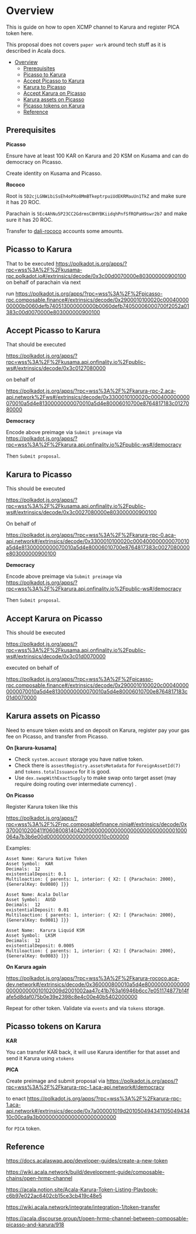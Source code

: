 # Overview

This is guide on how to open XCMP channel to Karura and register PICA token here.

This proposal does not covers `paper work` around tech stuff as it is described in Acala docs. 

- [Overview](#overview)
  - [Prerequisites](#prerequisites)
  - [Picasso to Karura](#picasso-to-karura)
  - [Accept Picasso to Karura](#accept-picasso-to-karura)
  - [Karura to Picasso](#karura-to-picasso)
  - [Accept Karura on Picasso](#accept-karura-on-picasso)
  - [Karura assets on Picasso](#karura-assets-on-picasso)
  - [Picasso tokens on Karura](#picasso-tokens-on-karura)
  - [Reference](#reference)

## Prerequisites

**Picasso**

Ensure have at least 100 KAR on Karura and 20 KSM on Kusama and can do democracy on Picasso.

Create identity on Kusama and Picasso.

**Rococo**

Root is `5D2cjLGNWibiSsEh4oPXo8MmBTkeptrpuiUdEKRMauUn1TkZ` and make sure it has 20 ROC.

Parachain is `5Ec4AhNu5P23CC2GdrmsC8HYBKiidqhPnfSfRQPaH9swr2b7` and make sure it has 20 ROC.

Transfer to [dali-rococo] accounts some amounts.

## Picasso to Karura

That to be executed https://polkadot.js.org/apps/?rpc=wss%3A%2F%2Fkusama-rpc.polkadot.io#/extrinsics/decode/0x3c00d0070000e803000000900100 on behalf of  parachain via next

run https://polkadot.js.org/apps/?rpc=wss%3A%2F%2Fpicasso-rpc.composable.finance#/extrinsics/decode/0x2900010100020c0004000000000b0060defb740513000000000b0060defb74050006000700f2052a01383c00d0070000e803000000900100

## Accept Picasso to Karura

That should be executed 

https://polkadot.js.org/apps/?rpc=wss%3A%2F%2Fkusama.api.onfinality.io%2Fpublic-ws#/extrinsics/decode/0x3c0127080000

on behalf of 

https://polkadot.js.org/apps/?rpc=wss%3A%2F%2Fkarura-rpc-2.aca-api.network%2Fws#/extrinsics/decode/0x3300010100020c000400000000070010a5d4e81300000000070010a5d4e80006010700e8764817183c0127080000

**Democracy**

Encode above preimage via `Submit preimage` via https://polkadot.js.org/apps/?rpc=wss%3A%2F%2Fkarura.api.onfinality.io%2Fpublic-ws#/democracy 

Then `Submit proposal`.

## Karura to Picasso

This should be executed

https://polkadot.js.org/apps/?rpc=wss%3A%2F%2Fkusama.api.onfinality.io%2Fpublic-ws#/extrinsics/decode/0x3c0027080000e803000000900100

On behalf of 

https://polkadot.js.org/apps/?rpc=wss%3A%2F%2Fkarura-rpc-0.aca-api.network#/extrinsics/decode/0x3300010100020c000400000000070010a5d4e81300000000070010a5d4e80006010700e8764817383c0027080000e803000000900100

**Democracy**

Encode above preimage via `Submit preimage` via https://polkadot.js.org/apps/?rpc=wss%3A%2F%2Fkarura.api.onfinality.io%2Fpublic-ws#/democracy 

Then `Submit proposal`.

## Accept Karura on Picasso

This should be executed

https://polkadot.js.org/apps/?rpc=wss%3A%2F%2Fkusama.api.onfinality.io%2Fpublic-ws#/extrinsics/decode/0x3c01d0070000

executed on behalf of 

https://polkadot.js.org/apps/?rpc=wss%3A%2F%2Fpicasso-rpc.composable.finance#/extrinsics/decode/0x2900010100020c000400000000070010a5d4e81300000000070010a5d4e80006010700e8764817183c01d0070000


## Karura assets on Picasso

Need to ensure token exists and on deposit on Karura, register pay your gas fee on Picasso, and transfer from Picasso.


**On [karura-kusama]**

- Check `system.account` storage you have native token.
- Check there is `assestRegistry.assetsMetadata` for `ForeignAssetId(7)` and `tokens.totalIssuance` for it is good.
- Use `dex.swapWithExactSupply` to make swap onto target asset (may require doing routing over intermediate currency) .


**On Picasso**

Register Karura token like this 

https://polkadot.js.org/apps/?rpc=wss%3A%2F%2Frpc.composablefinance.ninja#/extrinsics/decode/0x3700010200411f0608008140420f0000000000000000000000000001000064a7b3b6e00d0000000000000000010c000000


Examples:

```
Asset Name: Karura Native Token 
Asset Symbol:  KAR
Decimals:  12
existentialDeposit: 0.1
Multiloaction: { parents: 1, interior: { X2: [ {Parachain: 2000}, {GeneralKey: 0x0080} ]}}

Asset Name: Acala Dollar
Asset Symbol:  AUSD
Decimals:  12
existentialDeposit: 0.01
Multiloaction: { parents: 1, interior: { X2: [ {Parachain: 2000}, {GeneralKey: 0x0081} ]}}

Asset Name:  Karura Liquid KSM
Asset Symbol:  LKSM
Decimals:  12
existentialDeposit: 0.0005
Multiloaction: { parents: 1, interior: { X2: [ {Parachain: 2000}, {GeneralKey: 0x0083} ]}}
```

**On Karura again**

https://polkadot.js.org/apps/?rpc=wss%3A%2F%2Fkarura-rococo.aca-dev.network#/extrinsics/decode/0x360000800010a5d4e80000000000000000000000010102009d2001002aa47c41b763a16946b6cc7e051174877b14fafe5d8daf075b0e39e2398c8e4c00e40b5402000000

Repeat for other token. Validate via `events` and via `tokens` storage.

## Picasso tokens on Karura

**KAR**

You can transfer KAR back, it will use Karura identifier for that asset and send it Karura using `xtokens`

**PICA**

Create preimage and submit proposal via https://polkadot.js.org/apps/?rpc=wss%3A%2F%2Fkarura-rpc-1.aca-api.network#/democracy

to enact https://polkadot.js.org/apps/?rpc=wss%3A%2F%2Fkarura-rpc-1.aca-api.network#/extrinsics/decode/0x7a000001019d20105049434110504943410c00ca9a3b000000000000000000000000

for `PICA` token.

## Reference

https://docs.acalaswap.app/developer-guides/create-a-new-token

https://wiki.acala.network/build/development-guide/composable-chains/open-hrmp-channel

https://acala.notion.site/Acala-Karura-Token-Listing-Playbook-c6b97e022ac6402cb15ce3cb419c48e5

https://wiki.acala.network/integrate/integration-1/token-transfer

https://acala.discourse.group/t/open-hrmp-channel-between-composable-picasso-and-karura/918

[kusama]: https://polkadot.js.org/apps/?rpc=wss%3A%2F%2Fkusama-rpc.polkadot.io#/extrinsics/decode
[rococo]: https://polkadot.js.org/apps/?rpc=wss%3A%2F%2Frococo-rpc.polkadot.io#/explorer
[dali-rococo]: https://polkadot.js.org/apps/?rpc=wss%3A%2F%2Frpc.composablefinance.ninja#/explorer
[picasso]: https://polkadot.js.org/apps/?rpc=wss%3A%2F%2Fpicasso-rpc.composable.finance#/extrinsics/decode
